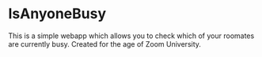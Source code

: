 # IsAnyoneBusy

This is a simple webapp which allows you to check which of your roomates are currently busy.  Created for the age of Zoom University.
